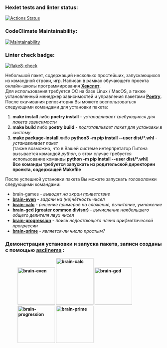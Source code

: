 ### Hexlet tests and linter status:
[![Actions Status](https://github.com/SergeyChalkov/python-project-lvl1/workflows/hexlet-check/badge.svg)](https://github.com/SergeyChalkov/python-project-lvl1/actions)
### CodeClimate Maintainability:
[![Maintainability](https://api.codeclimate.com/v1/badges/bf052ae5647e163be2a1/maintainability)](https://codeclimate.com/github/SergeyChalkov/python-project-lvl1/maintainability)
### Linter check badge:
[![flake8-check](https://github.com/SergeyChalkov/python-project-lvl1/actions/workflows/flake8_check.yml/badge.svg?event=push)](https://github.com/SergeyChalkov/python-project-lvl1/actions/workflows/flake8_check.yml)

Небольшой пакет, содержащий несколько простейших, запускающихся из командной строки, игр.
Написан в рамках обучающего проекта онлайн-школы программирования <a href="https://ru.hexlet.io/"><b>Хекслет</b></a>.<br>
Для использования требуется ОС на базе Linux / MacOS, а также установленный менеджер зависимостей и управления пакетами <a href="https://python-poetry.org/"><b>Poetry</b></a>.<br>
После скачивания репозитория Вы можете воспользоваться следующими командами для установки пакета:
1. **make install** либо **poetry install** *- устанавливает требующиеся для пакета зависимости*
2. **make build** либо **poetry build** *- подготавливает пакет для установки в систему*
3. **make package-install** либо **python3 -m pip install --user dist/\*.whl** - *устанавливает пакет*<br>
(также возможно, что в Вашей системе интерпретатор Питона вызывается командой *python*, в этом случае требуется использование команды **python -m pip install --user dist/\*.whl**)<br>
**Все команды требуется запускать из родительской директории проекта, содержащей Makefile**<br>

После успешной установки пакета Вы можете запускать головоломки следующими командами:
- brain-games - *выводит на экран приветствие*
- <a href="https://asciinema.org/a/449730"><b>brain-even</b></a> - *задачи на (не)чётность чисел*
- <a href="https://asciinema.org/a/450329"><b>brain-calc</b></a> - *решение примеров на сложение, вычитание, умножение*
- <a href="https://asciinema.org/a/450356"><b>brain-gcd (greater common divisor)</b></a> - *вычисление наибольшего общего делителя лвух чисел*
- <a href="https://asciinema.org/a/450466"><b>brain-progression</b></a> - *поиск недостающего члена арифметической прогрессии*
- <a href="https://asciinema.org/a/450526"><b>brain-prime</b></a> - *является-ли число простым?* 

### Демонстрация установки и запуска пакета, записи созданы с помощью <a href="https://asciinema.org/"><b>asciinema</a> :
<figure>
    <a href="https://asciinema.org/a/449730" target="_blank"><img src="https://asciinema.org/a/449730.svg" alt="brain-even" title="brain-even game" width="120"/></a>
    <a href="https://asciinema.org/a/450329" target="_blank"><img src="https://asciinema.org/a/450329.svg" alt="brain-calc" title="brain-calc game" width="120" height="150"/></a>
    <a href="https://asciinema.org/a/450356" target="_blank"><img src="https://asciinema.org/a/450356.svg" alt="brain-gcd" title="brain-gcd game" width="120" /></a>
    <a href="https://asciinema.org/a/450466" target="_blank"><img src="https://asciinema.org/a/450466.svg" alt="brain-progression" title="brain-progression game" width="120" /></a>
    <a href="https://asciinema.org/a/450526" target="_blank"><img src="https://asciinema.org/a/450526.svg" alt="brain-prime" title="brain-prime game" width="120" /></a>
</figure>
